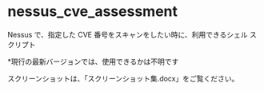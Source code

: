 # nessus_cve_assessment
Nessus で、指定した CVE 番号をスキャンをしたい時に、利用できるシェル スクリプト

*現行の最新バージョンでは、使用できるかは不明です

スクリーンショットは、「スクリーンショット集.docx」をご覧ください。
